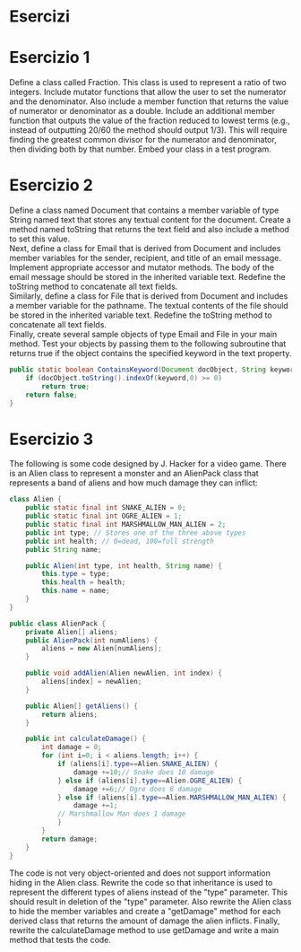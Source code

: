 # Esercizi

# Esercizio 1
Define a class called Fraction. This class is used to represent a ratio of two integers.
Include mutator functions that allow the user to set the numerator and the
denominator. Also include a member function that returns the value of numerator
or denominator as a double. Include an additional member function that
outputs the value of the fraction reduced to lowest terms (e.g., instead of outputting
20/60 the method should output 1/3). This will require finding the greatest
common divisor for the numerator and denominator, then dividing both by that
number. Embed your class in a test program.

# Esercizio 2
Define a class named Document that contains a member variable of type String named
text that stores any textual content for the document. Create a method named
toString that returns the text field and also include a method to set this value.  
Next, define a class for Email that is derived from Document and includes
member variables for the sender, recipient, and title of an email message.  
Implement appropriate accessor and mutator methods. The body of the email
message should be stored in the inherited variable text. Redefine the toString
method to concatenate all text fields.  
Similarly, define a class for File that is derived from Document and includes a
member variable for the pathname. The textual contents of the file should be
stored in the inherited variable text. Redefine the toString method to
concatenate all text fields.  
Finally, create several sample objects of type Email and File in your main
method. Test your objects by passing them to the following subroutine that
returns true if the object contains the specified keyword in the text property.

```java
public static boolean ContainsKeyword(Document docObject, String keyword) {
	if (docObject.toString().indexOf(keyword,0) >= 0)
		return true;
	return false;
}
```

# Esercizio 3
The following is some code designed by J. Hacker for a video game. There is an
Alien class to represent a monster and an AlienPack class that represents a band
of aliens and how much damage they can inflict:

```java
class Alien {
	public static final int SNAKE_ALIEN = 0;
	public static final int OGRE_ALIEN = 1;
	public static final int MARSHMALLOW_MAN_ALIEN = 2;
	public int type; // Stores one of the three above types
	public int health; // 0=dead, 100=full strength
	public String name;

	public Alien(int type, int health, String name) {
		this.type = type;
		this.health = health;
		this.name = name;
	}
}

public class AlienPack {
	private Alien[] aliens;
	public AlienPack(int numAliens) {
		aliens = new Alien[numAliens];
	}

	public void addAlien(Alien newAlien, int index) {
		aliens[index] = newAlien;
	}

	public Alien[] getAliens() {
		return aliens;
	}

	public int calculateDamage() {
		int damage = 0;
		for (int i=0; i < aliens.length; i++) {
			if (aliens[i].type==Alien.SNAKE_ALIEN) {
				damage +=10;// Snake does 10 damage
			} else if (aliens[i].type==Alien.OGRE_ALIEN) {
				damage +=6;// Ogre does 6 damage
			} else if (aliens[i].type==Alien.MARSHMALLOW_MAN_ALIEN) {
				damage +=1;
			// Marshmallow Man does 1 damage
			}
		}
		return damage;
	}
}
```

The code is not very object-oriented and does not support information hiding in
the Alien class. Rewrite the code so that inheritance is used to represent the
different types of aliens instead of the "type" parameter. This should result in
deletion of the "type" parameter. Also rewrite the Alien class to hide the member
variables and create a "getDamage" method for each derived class that returns
the amount of damage the alien inflicts. Finally, rewrite the calculateDamage
method to use getDamage and write a main method that tests the code.